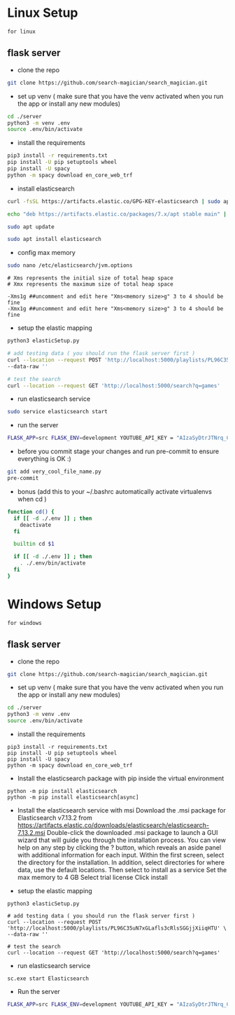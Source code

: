 # Linux Setup

`for linux`

## flask server

- clone the repo

```bash
git clone https://github.com/search-magician/search_magician.git
```

- set up venv
( make sure that you have the venv activated when you run the app or install any new modules)

```bash
cd ./server
python3 -m venv .env
source .env/bin/activate
```

- install the requirements

```bash
pip3 install -r requirements.txt
pip install -U pip setuptools wheel
pip install -U spacy
python -m spacy download en_core_web_trf
```

- install elasticsearch
```bash
curl -fsSL https://artifacts.elastic.co/GPG-KEY-elasticsearch | sudo apt-key add -

echo "deb https://artifacts.elastic.co/packages/7.x/apt stable main" | sudo tee -a /etc/apt/sources.list.d/elastic-7.x.list

sudo apt update

sudo apt install elasticsearch
```
- config max memory 
``` bash
sudo nano /etc/elasticsearch/jvm.options
```

``` vim 
# Xms represents the initial size of total heap space
# Xmx represents the maximum size of total heap space

-Xms1g ##uncomment and edit here "Xms<memory size>g" 3 to 4 should be fine 
-Xmx1g ##uncomment and edit here "Xms<memory size>g" 3 to 4 should be fine
```


- setup the elastic mapping
``` bash
python3 elasticSetup.py

# add testing data ( you should run the flask server first )
curl --location --request POST 'http://localhost:5000/playlists/PL96C35uN7xGLafls3cRlsSGGjjXiiqHTU' \
--data-raw ''

# test the search 
curl --location --request GET 'http://localhost:5000/search?q=games'    
```

- run elasticsearch service

``` bash 
sudo service elasticsearch start
```

- run the server
```bash
FLASK_APP=src FLASK_ENV=development YOUTUBE_API_KEY = "AIzaSyDtrJTNrq_Czfa261UXZIoqkLeo5sizg-I" flask run
```
- before you commit stage your changes and run pre-commit to ensure everything is OK :)
```bash
git add very_cool_file_name.py
pre-commit
```
- bonus (add this to your ~/.bashrc automatically activate virtualenvs when cd )
```bash
function cd() {
  if [[ -d ./.env ]] ; then
    deactivate
  fi

  builtin cd $1

  if [[ -d ./.env ]] ; then
    . ./.env/bin/activate
  fi
}
```


# Windows Setup

`for windows`

## flask server

- clone the repo

```bash
git clone https://github.com/search-magician/search_magician.git
```

- set up venv
( make sure that you have the venv activated when you run the app or install any new modules)

```bash
cd ./server
python3 -m venv .env
source .env/bin/activate
```

- install the requirements

```Terminal
pip3 install -r requirements.txt
pip install -U pip setuptools wheel
pip install -U spacy
python -m spacy download en_core_web_trf
```

- Install the elasticsearch package with pip inside the virtual environment
```Terminal
python -m pip install elasticsearch
python -m pip install elasticsearch[async]
```
- Install the elasticsearch service with msi 
Download the .msi package for Elasticsearch v7.13.2 from https://artifacts.elastic.co/downloads/elasticsearch/elasticsearch-7.13.2.msi
Double-click the downloaded .msi package to launch a GUI wizard that will guide you through the installation process. You can view help on any step by clicking the ? button, which reveals an aside panel with additional information for each input.
Within the first screen, select the directory for the installation. In addition, select directories for where data, use the default locations.
Then select to install as a service 
Set the max memory to 4 GB
Select trial license 
Click install


- setup the elastic mapping
``` Terminal
python3 elasticSetup.py

# add testing data ( you should run the flask server first )
curl --location --request POST 'http://localhost:5000/playlists/PL96C35uN7xGLafls3cRlsSGGjjXiiqHTU' \
--data-raw ''

# test the search 
curl --location --request GET 'http://localhost:5000/search?q=games'    
```

- run elasticsearch service

``` CMD 
sc.exe start Elasticsearch
```

- Run the server
```bash
FLASK_APP=src FLASK_ENV=development YOUTUBE_API_KEY = "AIzaSyDtrJTNrq_Czfa261UXZIoqkLeo5sizg-I" flask run
```
